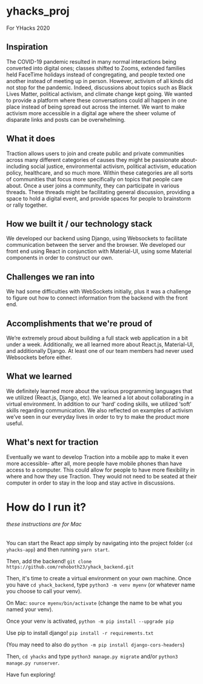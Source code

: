 # yhacks_proj
For YHacks 2020


## Inspiration

The COVID-19 pandemic resulted in many normal interactions being converted into digital ones; classes shifted to Zooms, extended families held FaceTime holidays instead of congregating, and people texted one another instead of meeting up in person.
However, activism of all kinds did not stop for the pandemic. Indeed, discussions about topics such as Black Lives Matter, political activism, and climate change kept going. We wanted to provide a platform where these conversations could all happen in one place instead of being spread out across the internet. We want to make activism more accessible in a digital age where the sheer volume of disparate links and posts can be overwhelming.


## What it does

Traction allows users to join and create public and private communities across many different categories of causes they might be passionate about- including social justice, environmental activism, political activism, education policy, healthcare, and so much more. Within these categories are all sorts of communities that focus more specifically on topics that people care about. 
Once a user joins a community, they can participate in various threads. These threads might be facilitating general discussion, providing a space to hold a digital event, and provide spaces for people to brainstorm or rally together. 


## How we built it / our technology stack

We developed our backend using Django, using Websockets to facilitate communication between the server and the browser.
We developed our front end using React in conjunction with Material-UI, using some Material components in order to construct our own. 


## Challenges we ran into
We had some difficulties with WebSockets initially, plus it was a challenge to figure out how to connect information from the backend with the front end. 


## Accomplishments that we're proud of
We’re extremely proud about building a full stack web application in a bit under a week.
Additionally, we all learned more about React.js, Material-UI, and additionally Django. At least one of our team members had never used Websockets before either. 


## What we learned
We definitely learned more about the various programming languages that we utilized (React.js, Django, etc). We learned a lot about collaborating in a virtual environment. In addition to our ‘hard’ coding skills, we utilized ‘soft’ skills regarding communication.
We also reflected on examples of activism we’ve seen in our everyday lives in order to try to make the product more useful.


## What's next for traction
Eventually we want to develop Traction into a mobile app to make it even more accessible- after all, more people have mobile phones than have access to a computer. This could allow for people to have more flexibility in where and how they use Traction. They would not need to be seated at their computer in order to stay in the loop and stay active in discussions.


# How do I run it?
###### these instructions are for Mac

You can start the React app simply by navigating into the project folder (`cd yhacks-app`) and then running `yarn start`.

Then, add the backend! `git clone https://github.com/rehoboth23/yhack_backend.git`

Then, it's time to create a virtual environment on your own machine. Once you have `cd yhack_backend`, type `python3 -m venv myenv` (or whatever name you choose to call your venv).

On Mac: `source myenv/bin/activate` (change the name to be what you named your venv).

Once your venv is activated, `python -m pip install --upgrade pip`

Use pip to install django! `pip install -r requirements.txt`

(You may need to also do `python -m pip install django-cors-headers`)

Then, `cd yhacks` and type `python3 manage.py migrate` and/or `python3 manage.py runserver`.

Have fun exploring!


